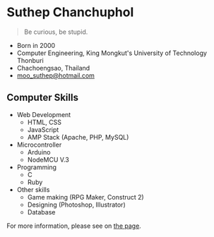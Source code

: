 # Suthep Chanchuphol
> Be curious, be stupid.

- Born in 2000
- Computer Engineering, King Mongkut's University of Technology Thonburi
- Chachoengsao, Thailand
- [moo_suthep@hotmail.com](mailto:moo_suthep@hotmail.com)

## Computer Skills
- Web Development
  - HTML, CSS
  - JavaScript
  - AMP Stack (Apache, PHP, MySQL)
- Microcontroller
  - Arduino
  - NodeMCU V.3
- Programming
  - C
  - Ruby
- Other skills
  - Game making (RPG Maker, Construct 2)
  - Designing (Photoshop, Illustrator)
  - Database
  
For more information, please see on [the page](https://rootenginear.github.io/).

